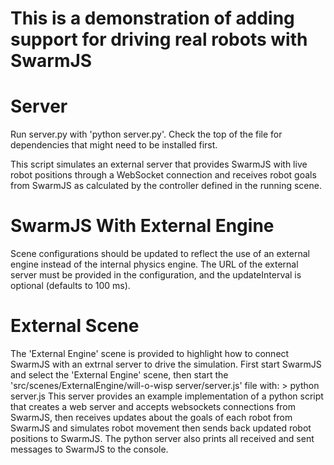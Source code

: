 # This is a demonstration of adding support for driving real robots with SwarmJS

# Server

Run server.py with 'python server.py'. Check the top of the file for dependencies that might need to be installed first.

This script simulates an external server that provides SwarmJS with live robot positions through a WebSocket connection and receives robot goals from SwarmJS as calculated by the controller defined in the running scene.

# SwarmJS With External Engine

Scene configurations should be updated to reflect the use of an external engine instead of the internal physics engine.
The URL of the external server must be provided in the configuration, and the updateInterval is optional (defaults to 100 ms).

# External Scene

The 'External Engine' scene is provided to highlight how to connect SwarmJS with an extrnal server to drive the simulation.
First start SwarmJS and select the 'External Engine' scene, then start the 'src/scenes/ExternalEngine/will-o-wisp server/server.js' file with: > python server.js
This server provides an example implementation of a python script that creates a web server and accepts websockets connections from SwarmJS, then receives updates about the goals of each robot from SwarmJS and simulates robot movement then sends back updated robot positions to SwarmJS. The python server also prints all received and sent messages to SwarmJS to the console.